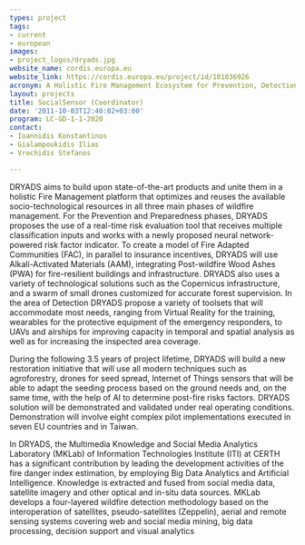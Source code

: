 ```yaml
---
types: project
tags:
- current 
- european
images:
- project_logos/dryads.jpg
website_name: cordis.europa.eu
website_link: https://cordis.europa.eu/project/id/101036926
acronym: A Holistic Fire Management Ecosystem for Prevention, Detection and Restoration of Environmental Disasters
layout: projects
title: SocialSensor (Coordinator)
date: '2011-10-03T12:40:02+03:00'
program: LC-GD-1-1-2020
contact: 
- Ioannidis Konstantinos
- Gialampoukidis Ilias
- Vrochidis Stefanos 

---
```

<p>DRYADS aims to build upon state-of-the-art products and unite them in a holistic Fire Management platform that optimizes and reuses the available socio-technological resources in all three main phases of wildfire management. For the Prevention and Preparedness phases, DRYADS proposes the use of a real-time risk evaluation tool that receives multiple classification inputs and works with a newly proposed neural network-powered risk factor indicator. To create a model of Fire Adapted Communities (FAC), in parallel to insurance incentives, DRYADS will use Alkali-Activated Materials (AAM), integrating Post-wildfire Wood Ashes (PWA) for fire-resilient buildings and infrastructure. DRYADS also uses a variety of technological solutions such as the Copernicus infrastructure, and a swarm of small drones customized for accurate forest supervision. In the area of Detection DRYADS propose a variety of toolsets that will accommodate most needs, ranging from Virtual Reality for the training, wearables for the protective equipment of the emergency responders, to UAVs and airships for improving capacity in temporal and spatial analysis as well as for increasing the inspected area coverage.</p>
<p>During the following 3.5 years of project lifetime, DRYADS will build a new restoration initiative that will use all modern techniques such as agroforestry, drones for seed spread, Internet of Things sensors that will be able to adapt the seeding process based on the ground needs and, on the same time, with the help of AI to determine post-fire risks factors. DRYADS solution will be demonstrated and validated under real operating conditions. Demonstration will involve eight complex pilot implementations executed in seven EU countries and in Taiwan.</p>
<p>In DRYADS, the Multimedia Knowledge and Social Media Analytics Laboratory (MKLab) of Information Technologies Institute (ITI) at CERTH has a significant contribution by leading the development activities of the fire danger index estimation, by employing Big Data Analytics and Artificial Intelligence. Knowledge is extracted and fused from social media data, satellite imagery and other optical and in-situ data sources. MKLab  develops a four-layered wildfire detection methodology based on the interoperation of satellites, pseudo-satellites (Zeppelin), aerial and remote sensing systems covering web and social media mining, big data processing, decision support and visual analytics</p>
